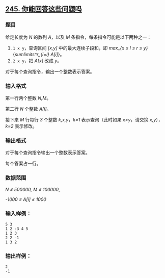 ## [245. 你能回答这些问题吗](https://www.acwing.com/problem/content/246/)

### 题目

给定长度为 *N* 的数列 *A*，以及 *M* 条指令，每条指令可能是以下两种之一：

1. `1 x y`，查询区间 *[x,y]* 中的最大连续子段和，即 *max_{x ≤ l ≤ r ≤ y}*{*sumlimits^r_{i=l} A[i]*}。
2. `2 x y`，把 *A[x]* 改成 *y*。

对于每个查询指令，输出一个整数表示答案。

### 输入格式

第一行两个整数 *N,M*。

第二行 *N* 个整数 *A[i]*。

接下来 *M* 行每行 *3* 个整数 *k,x,y*，*k=1* 表示查询（此时如果 *x>y*，请交换 *x,y*），*k=2* 表示修改。

### 输出格式

对于每个查询指令输出一个整数表示答案。

每个答案占一行。

### 数据范围

*N ≤ 500000, M ≤ 100000*,

*-1000 ≤ A[i] ≤ 1000*

### 输入样例：

```
5 3
1 2 -3 4 5
1 2 3
2 2 -1
1 3 2
```

### 输出样例：

```
2
-1
```
